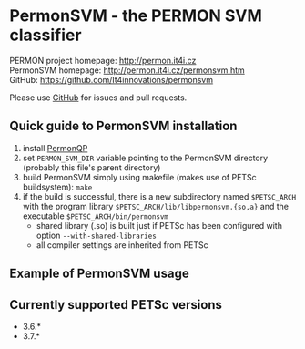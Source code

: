 PermonSVM - the PERMON SVM classifier
====================================

PERMON project homepage: <http://permon.it4i.cz>  
PermonSVM homepage: <http://permon.it4i.cz/permonsvm.htm>  
GitHub: <https://github.com/It4innovations/permonsvm>

Please use [GitHub](https://github.com/It4innovations/permonsvm) for issues and pull requests.

Quick guide to PermonSVM installation
-------------------------------------

1. install [PermonQP](https://github.com/It4innovations/permon)
2. set `PERMON_SVM_DIR` variable pointing to the PermonSVM directory (probably this file's parent directory)
3. build PermonSVM simply using makefile (makes use of PETSc buildsystem): 
`make`
4. if the build is successful, there is a new subdirectory named `$PETSC_ARCH` with the program library `$PETSC_ARCH/lib/libpermonsvm.{so,a}` and the executable `$PETSC_ARCH/bin/permonsvm`
   - shared library (.so) is built just if PETSc has been configured with option `--with-shared-libraries`
   - all compiler settings are inherited from PETSc

Example of PermonSVM usage
--------------------------



Currently supported PETSc versions
----------------------------------
* 3.6.\*
* 3.7.\*

